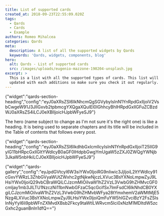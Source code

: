 ```yaml
---
title: List of supported cards
created_at: 2018-09-23T22:55:09.020Z
tags:
  - Qards
  - Cards
  - Example
authors: Romeo Mihalcea
categories: Qards
meta:
  description: A list of all the supported widgets by Qards
  keywords: 'Qards, widgets, components, blog'
hero:
  alt: Qards - List of supported cards
  src: /images/uploads/eugenio-mazzone-190204-unsplash.jpg
excerpt: >
  This is a list with all the supported types of cards. This list will be
  updated with each additions so make sure you check it out regularly.
---
```

{"widget":"qards-section-heading","config":"eyJ0aXRsZSI6IkNhcmQgSGVybyIsInN1YnRpdGxlIjoiV2VsbCwgeW91J3JlIGxvb2tpbmcgYXQgaXQuIEl0IGhhcyBhIHRpdGxlIGFuZCBzdWJ0aXRsZS4iLCJ0eXBlIjoicHJpbWFyeSJ9"}

The hero (name subject to change as I'm not sure it's the right one) is like a heading. It is being used to separate chapters and its title will be included in the Table of contents that follows every post.

{"widget":"qards-section-heading","config":"eyJ0aXRsZSI6IkdhbGxlcmllcyIsInN1YnRpdGxlIjoiT25lIG9yIG11bHRpcGxlIGltYWdlcyB0aGF0IHdpbGwgYmUgaW5zZXJ0ZWQgYWNjb3JkaW5nbHkiLCJ0eXBlIjoicHJpbWFyeSJ9"}

{"widget":"qards-gallery","config":"eyJpdGVtcyI6W3siYWx0IjoiRG9nIiwic3JjIjoiL2ltYWdlcy91cGxvYWRzL3ZhbGVyaWUtZWxhc2gtNjkwNjczLXVuc3BsYXNoLmpwZyJ9LHsiYWx0IjoiQ29vbCBraWQiLCJzcmMiOiIvaW1hZ2VzL3VwbG9hZHMvcGF0cmljay1mb3JlLTU1NzczNi11bnNwbGFzaC5qcGcifSx7ImFsdCI6IkNhdCB0YXgiLCJzcmMiOiIvaW1hZ2VzL3VwbG9hZHMvbWFya28tYmxhemV2aWMtMjE5Nzg4LXVuc3BsYXNoLmpwZyJ9LHsiYWx0IjoiQmFuYW5hIGZvciBzY2FsZSIsInNyYyI6Ii9pbWFnZXMvdXBsb2Fkcy9taWtlLWRvcm5lci0xNzM1MDItdW5zcGxhc2guanBnIn1dfQ=="}
